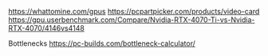 https://whattomine.com/gpus
https://pcpartpicker.com/products/video-card
https://gpu.userbenchmark.com/Compare/Nvidia-RTX-4070-Ti-vs-Nvidia-RTX-4070/4146vs4148

Bottlenecks
https://pc-builds.com/bottleneck-calculator/